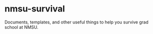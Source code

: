 # nmsu-survival
Documents, templates, and other useful things to help you survive grad school at NMSU.
